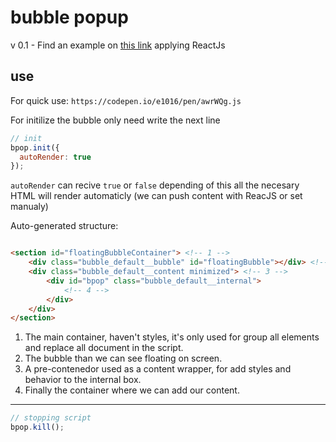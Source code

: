 # bubble popup
v 0.1 - Find an example on [this link](https://codepen.io/e1016/pen/VWObge) applying ReactJs
## use

For quick use: ```https://codepen.io/e1016/pen/awrWQg.js```

For initilize the bubble only need write the next line
```JavaScript
// init
bpop.init({
  autoRender: true
});
```

```autoRender``` can recive ```true``` or ```false``` depending of this all the necesary HTML will render automaticly (we can push content with ReacJS or set manualy)

Auto-generated structure:
```HTML

<section id="floatingBubbleContainer"> <!-- 1 -->
    <div class="bubble_default__bubble" id="floatingBubble"></div> <!-- 2 -->
    <div class="bubble_default__content minimized"> <!-- 3 -->
        <div id="bpop" class="bubble_default__internal">
            <!-- 4 -->
        </div>
    </div>
</section>
```

1. The main container, haven't styles, it's only used for group all elements and replace all document in the script.
2. The bubble than we can see floating on screen.
3. A pre-contenedor used as a content wrapper, for add styles and behavior to the internal box.
4. Finally the container where we can add our content.
----------------
```JavaScript
// stopping script
bpop.kill();
```
